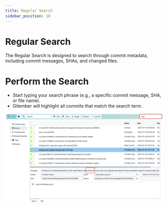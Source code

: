 ```yaml
---
title: Regular Search
sidebar_position: 10
---
```


# Regular Search

The Regular Search is designed to search through commit metadata, 
including commit messages, SHAs, and changed files.

# Perform the Search

 * Start typing your search phrase (e.g., a specific commit message, SHA, or file name).
 * Gitember will highlight all commits that match the search term.

![Search](ge-search.png)